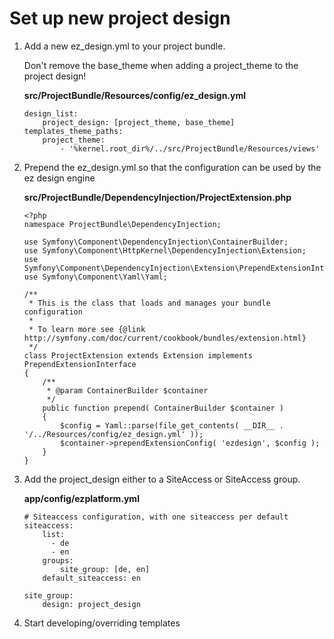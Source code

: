#  Set up new project design 

1.  Add a new ez\_design.yml to your project bundle.

    

    Don't remove the base\_theme when adding a project\_theme to the project design\!

    **src/ProjectBundle/Resources/config/ez\_design.yml**

    ``` 
    design_list:
        project_design: [project_theme, base_theme]
    templates_theme_paths:
        project_theme:
            - '%kernel.root_dir%/../src/ProjectBundle/Resources/views'
    ```

2.  Prepend the ez\_design.yml so that the configuration can be used by the ez design engine

    **src/ProjectBundle/DependencyInjection/ProjectExtension.php**

    ``` 
    <?php
    namespace ProjectBundle\DependencyInjection;
    
    use Symfony\Component\DependencyInjection\ContainerBuilder;
    use Symfony\Component\HttpKernel\DependencyInjection\Extension;
    use Symfony\Component\DependencyInjection\Extension\PrependExtensionInterface;
    use Symfony\Component\Yaml\Yaml;
    
    /**
     * This is the class that loads and manages your bundle configuration
     *
     * To learn more see {@link http://symfony.com/doc/current/cookbook/bundles/extension.html}
     */
    class ProjectExtension extends Extension implements PrependExtensionInterface
    {
        /**
         * @param ContainerBuilder $container
         */
        public function prepend( ContainerBuilder $container )
        {
            $config = Yaml::parse(file_get_contents( __DIR__ . '/../Resources/config/ez_design.yml' ));
            $container->prependExtensionConfig( 'ezdesign', $config );
        }
    }
    ```

3.  Add the project\_design either to a SiteAccess or SiteAccess group.

    **app/config/ezplatform.yml**

    ``` 
    # Siteaccess configuration, with one siteaccess per default
    siteaccess:
        list:
          - de
          - en
        groups:
            site_group: [de, en]
        default_siteaccess: en

    site_group:
        design: project_design
    ```

4.  Start developing/overriding templates

